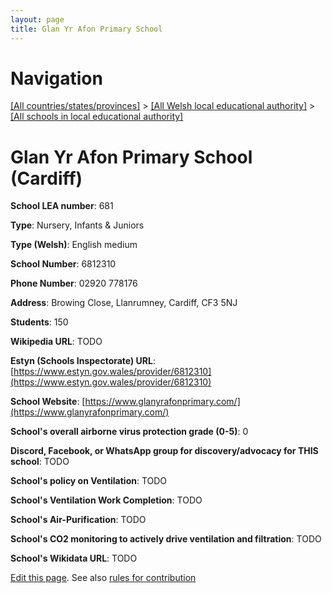 ```yaml
---
layout: page
title: Glan Yr Afon Primary School
---
```

# Navigation

[[All countries/states/provinces]](../../..) > [[All Welsh local educational authority]](../..) > [[All schools in local educational authority]](..)

# Glan Yr Afon Primary School (Cardiff)

**School LEA number**: 681

**Type**: Nursery, Infants & Juniors

**Type (Welsh)**: English medium

**School Number**: 6812310

**Phone Number**: 02920 778176

**Address**: Browing Close, Llanrumney, Cardiff, CF3 5NJ

**Students**: 150

**Wikipedia URL**: TODO

**Estyn (Schools Inspectorate) URL**: [https://www.estyn.gov.wales/provider/6812310](https://www.estyn.gov.wales/provider/6812310)

**School Website**: [https://www.glanyrafonprimary.com/](https://www.glanyrafonprimary.com/)

**School's overall airborne virus protection grade (0-5)**: 0

**Discord, Facebook, or WhatsApp group for discovery/advocacy for THIS school**: TODO

**School's policy on Ventilation**: TODO

**School's Ventilation Work Completion**: TODO

**School's Air-Purification**: TODO

**School's CO2 monitoring to actively drive ventilation and filtration**: TODO

**School's Wikidata URL**: TODO




[Edit this page](https://github.com/VentilationProject/Wales/edit/prif/./Cardiff/Glan_Yr_Afon_Primary_School.md). See also [rules for contribution](../../../contribution-rules/)
